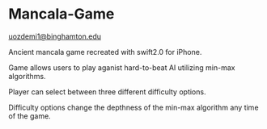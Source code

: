 # Mancala-Game

uozdemi1@binghamton.edu 

Ancient mancala game recreated with swift2.0 for iPhone. 

Game allows users to play aganist hard-to-beat AI utilizing min-max algorithms.

Player can select between three different difficulty options.

Difficulty options change the depthness of the min-max algorithm any time of the game. 
